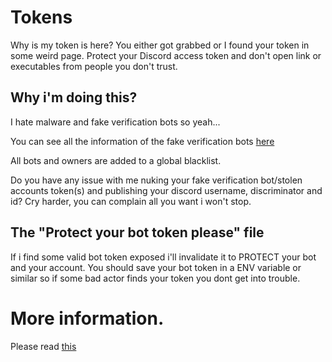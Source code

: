 # Tokens

Why is my token is here?
You either got grabbed or I found your token in some weird page. Protect your Discord access token and don't open link or executables from people you don't trust.

## Why i'm doing this?
I hate malware and fake verification bots so yeah...

You can see all the information of the fake verification bots [here](Fake%20verification%20bot%20information)

All bots and owners are added to a global blacklist.

Do you have any issue with me nuking your fake verification bot/stolen accounts token(s) and publishing your discord username, discriminator and id? Cry harder, you can complain all you want i won't stop.

## The "Protect your bot token please" file
If i find some valid bot token exposed i'll invalidate it to PROTECT your bot and your account. 
You should save your bot token in a ENV variable or similar so if some bad actor finds your token you dont get into trouble.

# More information.
Please read [this](FAQ.md)
